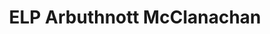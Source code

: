 ---
title: "ELP Arbuthnott McClanachan"
url: /edinburgh/elp-arbuthnott-mcclanachan/
shop: Immobilien
---